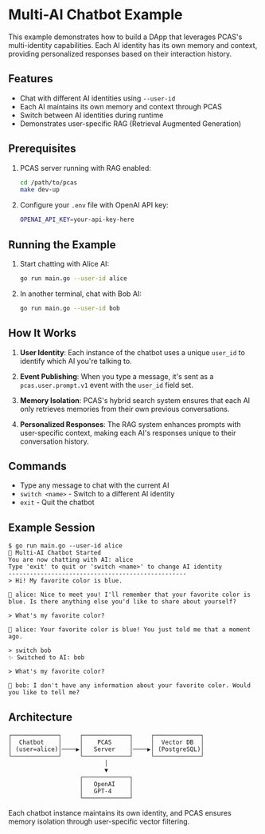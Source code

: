 # Multi-AI Chatbot Example

This example demonstrates how to build a DApp that leverages PCAS's multi-identity capabilities. Each AI identity has its own memory and context, providing personalized responses based on their interaction history.

## Features

- Chat with different AI identities using `--user-id`
- Each AI maintains its own memory and context through PCAS
- Switch between AI identities during runtime
- Demonstrates user-specific RAG (Retrieval Augmented Generation)

## Prerequisites

1. PCAS server running with RAG enabled:
   ```bash
   cd /path/to/pcas
   make dev-up
   ```

2. Configure your `.env` file with OpenAI API key:
   ```bash
   OPENAI_API_KEY=your-api-key-here
   ```

## Running the Example

1. Start chatting with Alice AI:
   ```bash
   go run main.go --user-id alice
   ```

2. In another terminal, chat with Bob AI:
   ```bash
   go run main.go --user-id bob
   ```

## How It Works

1. **User Identity**: Each instance of the chatbot uses a unique `user_id` to identify which AI you're talking to.

2. **Event Publishing**: When you type a message, it's sent as a `pcas.user.prompt.v1` event with the `user_id` field set.

3. **Memory Isolation**: PCAS's hybrid search system ensures that each AI only retrieves memories from their own previous conversations.

4. **Personalized Responses**: The RAG system enhances prompts with user-specific context, making each AI's responses unique to their conversation history.

## Commands

- Type any message to chat with the current AI
- `switch <name>` - Switch to a different AI identity
- `exit` - Quit the chatbot

## Example Session

```
$ go run main.go --user-id alice
🤖 Multi-AI Chatbot Started
You are now chatting with AI: alice
Type 'exit' to quit or 'switch <name>' to change AI identity
--------------------------------------------------
> Hi! My favorite color is blue.

🤖 alice: Nice to meet you! I'll remember that your favorite color is blue. Is there anything else you'd like to share about yourself?

> What's my favorite color?

🤖 alice: Your favorite color is blue! You just told me that a moment ago.

> switch bob
✨ Switched to AI: bob

> What's my favorite color?

🤖 bob: I don't have any information about your favorite color. Would you like to tell me?
```

## Architecture

```
┌─────────────┐     ┌─────────────┐     ┌─────────────┐
│  Chatbot    │     │    PCAS     │     │  Vector DB  │
│ (user=alice)│────▶│   Server    │────▶│ (PostgreSQL)│
└─────────────┘     └─────────────┘     └─────────────┘
                           │
                           ▼
                    ┌─────────────┐
                    │   OpenAI    │
                    │   GPT-4     │
                    └─────────────┘
```

Each chatbot instance maintains its own identity, and PCAS ensures memory isolation through user-specific vector filtering.